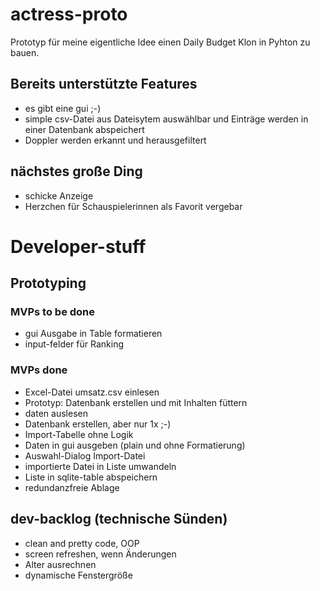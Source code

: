 # actress-proto
Prototyp für meine eigentliche Idee einen Daily Budget Klon in Pyhton zu bauen.

## Bereits unterstützte Features
- es gibt eine gui ;-)
- simple csv-Datei aus Dateisytem auswählbar und Einträge werden in einer Datenbank abspeichert
- Doppler werden erkannt und herausgefiltert

## nächstes große Ding
- schicke Anzeige
- Herzchen für Schauspielerinnen als Favorit vergebar

# Developer-stuff
## Prototyping
### MVPs to be done
- gui Ausgabe in Table formatieren
- input-felder für Ranking

### MVPs done
- Excel-Datei umsatz.csv einlesen
- Prototyp: Datenbank erstellen und mit Inhalten füttern
- daten auslesen
- Datenbank erstellen, aber nur 1x ;-)
- Import-Tabelle ohne Logik
- Daten in gui ausgeben (plain und ohne Formatierung)
- Auswahl-Dialog Import-Datei
- importierte Datei in Liste umwandeln
- Liste in sqlite-table abspeichern
- redundanzfreie Ablage 

## dev-backlog (technische Sünden)
- clean and pretty code, OOP
- screen refreshen, wenn Änderungen
- Alter ausrechnen
- dynamische Fenstergröße
